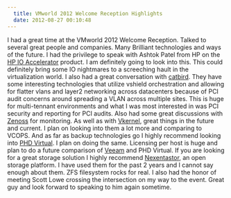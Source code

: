 ```yaml
---
  title: VMworld 2012 Welcome Reception Highlights
  date: 2012-08-27 00:10:48
---
```


I had a great time at the VMworld 2012 Welcome Reception. Talked to
several great people and companies. Many Brilliant technologies and ways
of the future. I had the privilege to speak with Ashtok Patel from HP on
the [HP IO Accelerator](http://h18006.www1.hp.com/products/storageworks/io_accelerator/index.html)
product. I am definitely going to look into this. This could definitely
bring some IO nightmares to a screeching hault in the virtualization
world. I also had a great conversation with
[catbird](http://www.catbird.com). They have some interesting
technologies that utilize vshield orchestration and allowing for flatter
vlans and layer2 networking across datacenters because of PCI audit
concerns around spreading a VLAN across multiple sites. This is huge for
multi-tennant environments and what I was most interested in was PCI
security and reporting for PCI audits. Also had some great discussions
with [Zenoss](http://www.zenoss.com) for monitoring. As well as with
[Vkernel](http://www.quest.com), great things in the future and
current. I plan on looking into them a lot more and comparing to VCOPS.
And as far as backup technologies go I highly recommend looking into
[PHD Virtual](http://www.phdvirtual.com). I plan on doing the same.
Licensing per host is huge and plan to do a future comparison of
[Veeam](http://www.veeam.com) and PHD Virtual. If you are looking for a
great storage solution I highly recommend [Nexentastor](http://www.nexentastor.org),
an open storage platform. I have used them for the past 2 years and I cannot say
enough about them. ZFS filesystem rocks for real. I also had the honor of
meeting Scott Lowe crossing the intersection on my way to the event. Great guy and
look forward to speaking to him again sometime.
